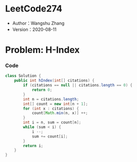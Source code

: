 # LeetCode274

* Author：Wangshu Zhang
* Version：2020-08-11

# Problem: H-Index

### Code
```Java
class Solution {
    public int hIndex(int[] citations) {
        if (citations == null || citations.length == 0) {
            return 0;
        }
        int n = citations.length;
        int[] count = new int[n + 1];
        for (int x : citations) {
            count[Math.min(n, x)] ++;
        }
        int i = n, sum = count[n];
        while (sum < i) {
            i --;
            sum += count[i];
        }
        return i;
    }
}
```
